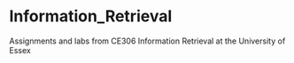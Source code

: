 # Information_Retrieval
Assignments and labs from CE306 Information Retrieval at the University of Essex
